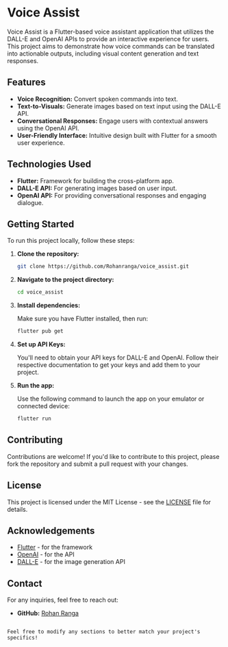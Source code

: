 # Voice Assist

Voice Assist is a Flutter-based voice assistant application that utilizes the DALL-E and OpenAI APIs to provide an interactive experience for users. This project aims to demonstrate how voice commands can be translated into actionable outputs, including visual content generation and text responses.

## Features

- **Voice Recognition:** Convert spoken commands into text.
- **Text-to-Visuals:** Generate images based on text input using the DALL-E API.
- **Conversational Responses:** Engage users with contextual answers using the OpenAI API.
- **User-Friendly Interface:** Intuitive design built with Flutter for a smooth user experience.

## Technologies Used

- **Flutter:** Framework for building the cross-platform app.
- **DALL-E API:** For generating images based on user input.
- **OpenAI API:** For providing conversational responses and engaging dialogue.

## Getting Started

To run this project locally, follow these steps:

1. **Clone the repository:**

   ```bash
   git clone https://github.com/Rohanranga/voice_assist.git
   ```

2. **Navigate to the project directory:**

   ```bash
   cd voice_assist
   ```

3. **Install dependencies:**

   Make sure you have Flutter installed, then run:

   ```bash
   flutter pub get
   ```

4. **Set up API Keys:**

   You'll need to obtain your API keys for DALL-E and OpenAI. Follow their respective documentation to get your keys and add them to your project.

5. **Run the app:**

   Use the following command to launch the app on your emulator or connected device:

   ```bash
   flutter run
   ```

## Contributing

Contributions are welcome! If you'd like to contribute to this project, please fork the repository and submit a pull request with your changes.

## License

This project is licensed under the MIT License - see the [LICENSE](LICENSE) file for details.

## Acknowledgements

- [Flutter](https://flutter.dev/) - for the framework
- [OpenAI](https://openai.com/) - for the API
- [DALL-E](https://openai.com/dall-e/) - for the image generation API

## Contact

For any inquiries, feel free to reach out:

- **GitHub:** [Rohan Ranga](https://github.com/Rohanranga)
```

Feel free to modify any sections to better match your project's specifics!
